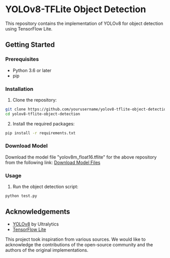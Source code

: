 # YOLOv8-TFLite Object Detection

This repository contains the implementation of YOLOv8 for object detection using TensorFlow Lite.

## Getting Started

### Prerequisites

- Python 3.6 or later
- pip

### Installation

1. Clone the repository:
  ```sh
  git clone https://github.com/yourusername/yolov8-tflite-object-detection.git
  cd yolov8-tflite-object-detection
  ```

2. Install the required packages:
  ```sh
  pip install -r requirements.txt
  ```

### Download Model

Download the model file "yolov8m_float16.tflite" for the above repository from the following link:
[Download Model Files](https://drive.google.com/drive/folders/1z2Kr2W7oyvf-x0Km12uWvLTEZWNKm136?usp=sharing)

### Usage

1. Run the object detection script:
  ```sh
  python test.py
  ```

## Acknowledgements

- [YOLOv8](https://github.com/ultralytics/yolov8) by Ultralytics
- [TensorFlow Lite](https://www.tensorflow.org/lite)

This project took inspiration from various sources. We would like to acknowledge the contributions of the open-source community and the authors of the original implementations.
